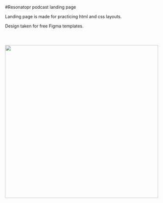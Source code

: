 #Resonatopr podcast landing page

Landing page is made for practicing html and css layouts.

Design taken for free Figma templates.


<img src='./images/Resonator-Thumb.png' width='500' style='display=block; margin: 40px auto'/>